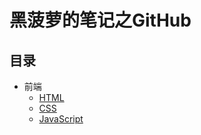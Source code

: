 # 黑菠萝的笔记之GitHub

## 目录
- 前端
  - [HTML](docs/01-HTML.md)
  - [CSS](docs/02-CSS.md)
  - [JavaScript](docs/03-JavaScript.md)

